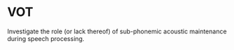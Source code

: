 # VOT

Investigate the role (or lack thereof) of sub-phonemic acoustic maintenance during speech processing.
